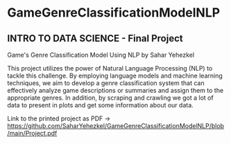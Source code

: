 # GameGenreClassificationModelNLP

## INTRO TO DATA SCIENCE - Final Project
Game's Genre Classification Model Using NLP
by Sahar Yehezkel

This project utilizes the power of Natural Language Processing (NLP) to tackle this challenge. By employing language models and machine learning techniques, 
we aim to develop a genre classification system that can effectively analyze game descriptions or summaries and assign them to the appropriate genres. In addition,
by scraping and crawling we got a lot of data to present in plots and get some information about our data.

Link to the printed project as PDF -> https://github.com/SaharYehezkel/GameGenreClassificationModelNLP/blob/main/Project.pdf

